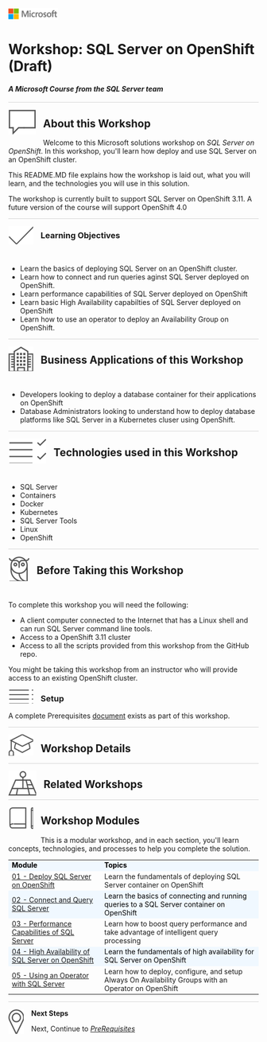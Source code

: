 
![](graphics/microsoftlogo.png)

# Workshop: SQL Server on OpenShift (Draft)

#### <i>A Microsoft Course from the SQL Server team</i>

<p style="border-bottom: 1px solid lightgrey;"></p>

<img style="float: left; margin: 0px 15px 15px 0px;" src="./graphics/textbubble.png"> <h2>About this Workshop</h2>

Welcome to this Microsoft solutions workshop on *SQL Server on OpenShift*. In this workshop, you'll learn how deploy and use SQL Server on an OpenShift cluster.

This README.MD file explains how the workshop is laid out, what you will learn, and the technologies you will use in this solution.

The workshop is currently built to support SQL Server on OpenShift 3.11. A future version of the course will support OpenShift 4.0

<p style="border-bottom: 1px solid lightgrey;"></p>

<img style="float: left; margin: 0px 15px 15px 0px;" src="./graphics/checkmark.png"> <h3>Learning Objectives</h3>

<br>

- Learn the basics of deploying SQL Server on an OpenShift cluster.
- Learn how to connect and run queries aginst SQL Server deployed on OpenShift.
- Learn performance capabilities of SQL Server deployed on OpenShift
- Learn basic High Availability capabilties of SQL Server deployed on OpenShift
- Learn how to use an operator to deploy an Availability Group on OpenShift.

<p style="border-bottom: 1px solid lightgrey;"></p>
<img style="float: left; margin: 0px 15px 15px 0px;" src="./graphics/building1.png"> <h2>Business Applications of this Workshop</h2>

<br>

- Developers looking to deploy a database container for their applications on OpenShift
- Database Administrators looking to understand how to deploy database platforms like SQL Server in a Kubernetes cluser using OpenShift.

<p style="border-bottom: 1px solid lightgrey;"></p>

<img style="float: left; margin: 0px 15px 15px 0px;" src="./graphics/listcheck.png"> <h2>Technologies used in this Workshop</h2>

<br>

- SQL Server
- Containers
- Docker
- Kubernetes
- SQL Server Tools
- Linux
- OpenShift
<p style="border-bottom: 1px solid lightgrey;"></p>

<img style="float: left; margin: 0px 15px 15px 0px;" src="./graphics/owl.png"> <h2>Before Taking this Workshop</h2>

<br>

To complete this workshop you will need the following:

- A client computer connected to the Internet that has a Linux shell and can run SQL Server command line tools.
- Access to a OpenShift 3.11 cluster
- Access to all the scripts provided from this workshop from the GitHub repo.

You might be taking this workshop from an instructor who will provide access to an existing OpenShift cluster.

<img style="float: left; margin: 0px 15px 15px 0px;" src="./graphics/bulletlist.png"> 
<h3>Setup</h3>

A complete Prerequisites [document](sqlonopenshift/00_Prereqs.md) exists as part of this workshop.

<p style="border-bottom: 1px solid lightgrey;"></p>

<img style="float: left; margin: 0px 15px 15px 0px;" src="./graphics/education1.png"> <h2>Workshop Details</h2>

<p style="border-bottom: 1px solid lightgrey;"></p>

<img style="float: left; margin: 0px 15px 15px 0px;" src="./graphics/pinmap.png"> <h2>Related Workshops</h2>


<p style="border-bottom: 1px solid lightgrey;"></p>

<img style="float: left; margin: 0px 15px 15px 0px;" src="./graphics/bookpencil.png"> <h2>Workshop Modules</h2>

This is a modular workshop, and in each section, you'll learn concepts, technologies, and processes to help you complete the solution.

<table style="tr:nth-child(even) {background-color: #f2f2f2;}; text-align: left; display: table; border-collapse: collapse; border-spacing: 5px; border-color: gray;">

  <tr><td style="background-color: AliceBlue; color: black;"><b>Module</b></td><td style="background-color: AliceBlue; color: black;"><b>Topics</b></td></tr>

  <tr><td><a href="sqlonopenshift/01_Deploy.md" target="_blank">01 - Deploy SQL Server on OpenShift</a></td><td> Learn the fundamentals of deploying SQL Server container on OpenShift</td></tr>
  <tr><td style="background-color: AliceBlue; color: black;"><a href="sqlonopenshift/02_Query.md" target="_blank">02 - Connect and Query SQL Server</a> </td><td td style="background-color: AliceBlue; color: black;"> Learn the basics of connecting and running queries to a SQL Server container on OpenShift</td></tr>
  <tr><td><a href="sqlonopenshift/03_Performance.md" target="_blank">03 - Performance Capabilities of SQL Server</a></td><td> Learn how to boost query performance and take advantage of intelligent query processing</td></tr>
  <tr><td style="background-color: AliceBlue; color: black;"><a href="sqlonopenshift/04_HA.md" target="_blank">04 - High Availability of SQL Server on OpenShift</a> </td><td td style="background-color: AliceBlue; color: black;"> Learn the fundamentals of high availability for SQL Server on OpenShift</td></tr>  
  <tr><td><a href="sqlonopenshift/05_Operator.md" target="_blank">05 - Using an Operator with SQL Server </a></td><td> Learn how to deploy, configure, and setup Always On Availability Groups with an Operator on OpenShift</td></tr>
  <tr></tr>
  <tr></tr>

</table>

<p style="border-bottom: 1px solid lightgrey;"></p>

<p><img style="float: left; margin: 0px 15px 15px 0px;" src="./graphics/geopin.png"><b>Next Steps</b></p>
Next, Continue to <a href="sqlonopenshift/00_Prereqs.md" target="_blank"><i> PreRequisites</i></a>
